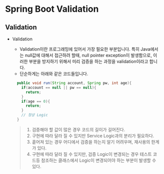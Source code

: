 # Spring Boot Validation

## Validation

- Validation
  * Validation이란 프로그래밍에 있어서 가장 필요한 부분입니다. 특히 Java에서는 null값에 대해서 접근하려 할때, null pointer exception이 발생함으로, 이러한 부분을 방지하기 위해서 미리 검증을 하는 과정을 validation이라고 합니다.
  * 단순하게는 아래와 같은 코드들입니다.
  ``` java
    public void run(String account, Spring pw, int age){
      if(account == null || pw == null){
        return; 
      }
      if(age == 0){
        return; 
      }
      // 정상 Logic 
    }
  ```
  
  > 1. 검증해야 할 값이 많은 경우 코드의 길이가 길어진다.
  > 2. 구현에 따라 달라 질 수 있지만 Service Logic과의 분리가 필요하다.
  > 3. 흩어져 있는 경우 어디에서 검증을 하는지 알기 어려우며, 재사용의 한계가 있다.
  > 4. 구현에 따라 달라 질 수 있지만, 검증 Logic이 변경되는 경우 테스트 코드등 참조하는 클래스에서 Logic이 변경되어야 하는 부분이 발생할 수 있다. 
